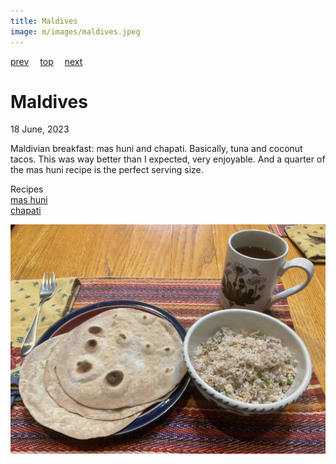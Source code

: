```yaml
---
title: Maldives
image: m/images/maldives.jpeg
---
```

[prev](malaysia.md)&emsp;
[top](../index.md)&emsp;
[next](mali.md)
# Maldives
18 June, 2023

Maldivian breakfast: mas huni and chapati. Basically, tuna and coconut
tacos. This was way better than I expected, very enjoyable. And a
quarter of the mas huni recipe is the perfect serving size.

Recipes<br>
[mas huni]()<br/>
[chapati]()

![breakfast](images/maldives.jpeg)
